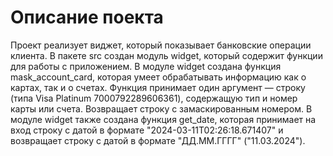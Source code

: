 # Описание поекта
Проект реализует виджет, который показывает банковские операции клиента.
В пакете src создан модуль widget, который содержит функции для работы с приложением.
В модуле widget создана функция mask_account_card, которая умеет обрабатывать информацию как о картах, так и о счетах.
Функция принимает один аргумент — строку (типа Visa Platinum 7000792289606361), содержащую тип и номер карты или счета.
Возвращает строку с замаскированным номером.
В модуле widget также создана функция get_date, которая принимает на вход строку с датой в формате "2024-03-11T02:26:18.671407"
и возвращает строку с датой в формате "ДД.ММ.ГГГГ" ("11.03.2024").
